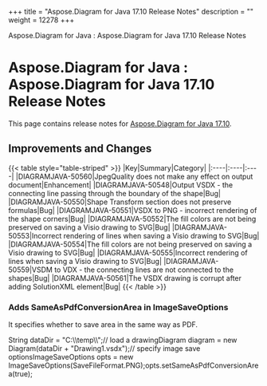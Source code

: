 +++
title = "Aspose.Diagram for Java 17.10 Release Notes" 
description = "" 
weight = 12278 
+++

Aspose.Diagram for Java : Aspose.Diagram for Java 17.10 Release Notes  

# Aspose.Diagram for Java : Aspose.Diagram for Java 17.10 Release Notes


This page contains release notes for [Aspose.Diagram for Java 17.10](http://maven.aspose.com/repository/simple/ext-release-local/com/aspose/aspose-diagram/17.10/).

## Improvements and Changes

{{< table style="table-striped" >}}
|Key|Summary|Category|
|:----|:----|:----|
|DIAGRAMJAVA-50560|JpegQuality does not make any effect on output document|Enhancement|
|DIAGRAMJAVA-50548|Output VSDX - the connecting line passing through the boundary of the shape|Bug|
|DIAGRAMJAVA-50550|Shape Transform section does not preserve formulas|Bug|
|DIAGRAMJAVA-50551|VSDX to PNG - incorrect rendering of the shape corners|Bug|
|DIAGRAMJAVA-50552|The fill colors are not being preserved on saving a Visio drawing to SVG|Bug|
|DIAGRAMJAVA-50553|Incorrect rendering of lines when saving a Visio drawing to SVG|Bug|
|DIAGRAMJAVA-50554|The fill colors are not being preserved on saving a Visio drawing to SVG|Bug|
|DIAGRAMJAVA-50555|Incorrect rendering of lines when saving a Visio drawing to SVG|Bug|
|DIAGRAMJAVA-50559|VSDM to VDX - the connecting lines are not connected to the shapes|Bug|
|DIAGRAMJAVA-50561|The VSDX drawing is corrupt after adding SolutionXML element|Bug|
{{< /table >}}

### Adds SameAsPdfConversionArea in ImageSaveOptions

It specifies whether to save area in the same way as PDF.

String dataDir = "C:\\\\temp\\\\";// load a drawingDiagram diagram = new Diagram(dataDir + "Drawing1.vsdx");// specify image save optionsImageSaveOptions opts = new ImageSaveOptions(SaveFileFormat.PNG);opts.setSameAsPdfConversionArea(true);


